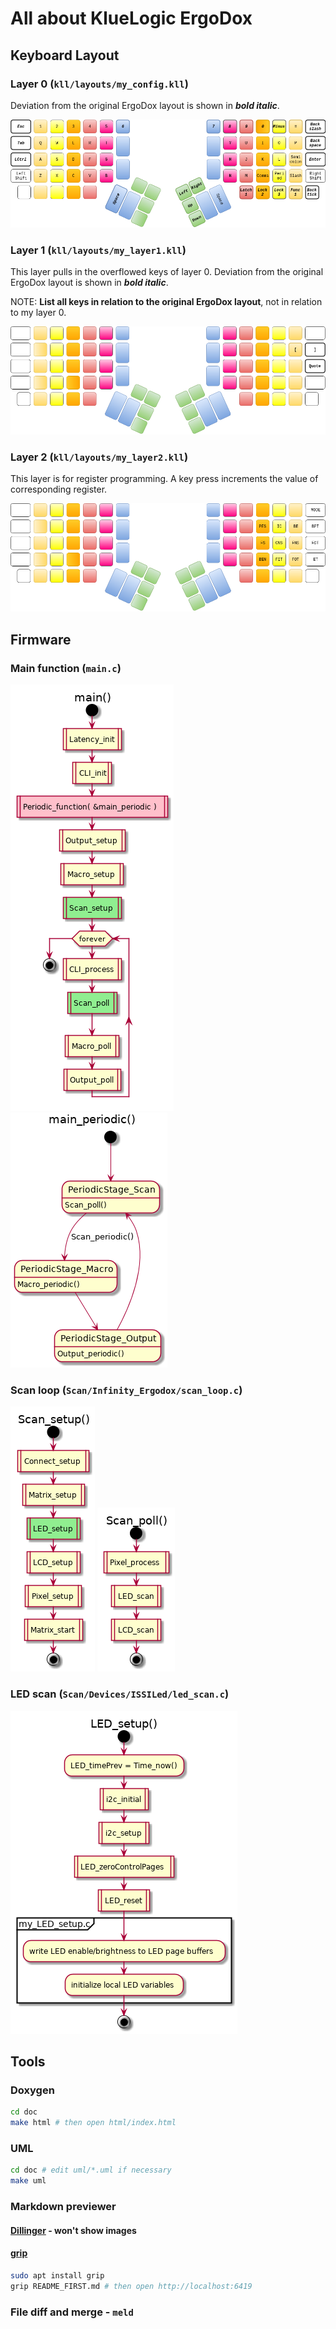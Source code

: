# All about KlueLogic ErgoDox

## Keyboard Layout

### Layer 0 (`kll/layouts/my_config.kll`)
Deviation from the original ErgoDox layout is shown in _**bold italic**_.

![layer0](images/layer0.png)

### Layer 1 (`kll/layouts/my_layer1.kll`)
This layer pulls in the overflowed keys of layer 0. Deviation from the original ErgoDox layout is shown in _**bold italic**_.

NOTE: **List all keys in relation to the original ErgoDox layout**, not in relation to my layer 0.

![layer1](images/layer1.png)

### Layer 2 (`kll/layouts/my_layer2.kll`)
This layer is for register programming. A key press increments the value of corresponding register.

![layer2](images/layer2.png)

## Firmware
### Main function (`main.c`)
![main](uml/main.png)
![main_periodic](uml/main_periodic.png)

### Scan loop (`Scan/Infinity_Ergodox/scan_loop.c`)
![Scan_setup](uml/Scan_setup.png)
![Scan_poll](uml/Scan_poll.png)

### LED scan (`Scan/Devices/ISSILed/led_scan.c`)
![LED_setup](uml/LED_setup.png)


## Tools

### Doxygen
```bash
cd doc
make html # then open html/index.html
```

### UML
```bash
cd doc # edit uml/*.uml if necessary
make uml
```

### Markdown previewer
#### [Dillinger](https://dillinger.io/) - won't show images
#### [grip](https://github.com/joeyespo/grip)
```bash
sudo apt install grip
grip README_FIRST.md # then open http://localhost:6419
```

### File diff and merge - `meld`
